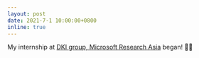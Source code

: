 ```yaml
---
layout: post
date: 2021-7-1 10:00:00+0800
inline: true
---
```


My internship at [DKI group, Microsoft Research Asia](https://www.microsoft.com/en-us/research/group/data-knowledge-intelligence/) began! :man_technologist:
